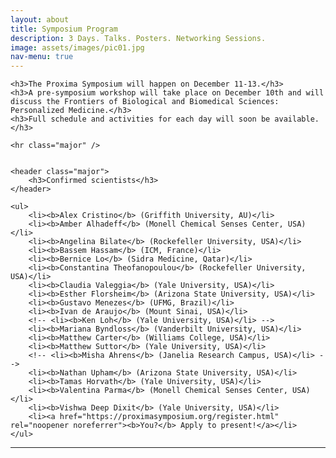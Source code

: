 ```yaml
---
layout: about
title: Symposium Program
description: 3 Days. Talks. Posters. Networking Sessions.
image: assets/images/pic01.jpg
nav-menu: true
---
```


<!-- Main -->
<div id="main" class="alt">

<!-- One -->
<section id="one">
	<div class="inner">

<!-- <div class="row">
	<div class="4u 12u$(medium)">
		<h3>Badge pickup.</h3>
		<p>Your badge is your entrance for all Symposium activities and events, and must be worn at all the times. Badge pickup will be available during the following hours.
		<ul>
			<li>Monday, December 11: 12 - 4 pm </li>
			<li>Tuesday, December 12: 8 - 11 am </li>
			<li>Wednesday, December 13: 8 - 11 am </li>
		</ul>
		</p>

	</div>
	<div class="4u 12u$(medium)">
		<h3>Symposium hours.</h3>
		<p>All Symposium activities will be held in the UFRGS Centro Cultural building. Please see the schedule for room details.</p>
	</div>
	<div class="4u$ 12u$(medium)">
		<h3>Poster sessions.</h3>
		<p>The poster sessions will be held from 6:15 to 7:45 pm on Monday and Tuesday. If you are presenting, please arrive at least 15 minutes early to set up your poster.</p>
	</div>
</div> -->

	<h3>The Proxima Symposium will happen on December 11-13.</h3>
	<h3>A pre-symposium workshop will take place on December 10th and will discuss the Frontiers of Biological and Biomedical Sciences: Personalized Medicine.</h3>
	<h3>Full schedule and activities for each day will soon be available.</h3>

	<hr class="major" />


	<header class="major">
		<h3>Confirmed scientists</h3>
	</header>
	
	<ul>
		<li><b>Alex Cristino</b> (Griffith University, AU)</li>
		<li><b>Amber Alhadeff</b> (Monell Chemical Senses Center, USA)</li>
		<li><b>Angelina Bilate</b> (Rockefeller University, USA)</li>
		<li><b>Bassem Hassam</b> (ICM, France)</li>
		<li><b>Bernice Lo</b> (Sidra Medicine, Qatar)</li>
		<li><b>Constantina Theofanopoulou</b> (Rockefeller University, USA)</li>
		<li><b>Claudia Valeggia</b> (Yale University, USA)</li>
		<li><b>Esther Florsheim</b> (Arizona State University, USA)</li>
		<li><b>Gustavo Menezes</b> (UFMG, Brazil)</li>
		<li><b>Ivan de Araujo</b> (Mount Sinai, USA)</li>
		<!-- <li><b>Ken Loh</b> (Yale University, USA)</li> -->
		<li><b>Mariana Byndloss</b> (Vanderbilt University, USA)</li>
		<li><b>Matthew Carter</b> (Williams College, USA)</li>
		<li><b>Matthew Suttor</b> (Yale University, USA)</li>
		<!-- <li><b>Misha Ahrens</b> (Janelia Research Campus, USA)</li> -->
		<li><b>Nathan Upham</b> (Arizona State University, USA)</li>
		<li><b>Tamas Horvath</b> (Yale University, USA)</li>
		<li><b>Valentina Parma</b> (Monell Chemical Senses Center, USA) </li>
		<li><b>Vishwa Deep Dixit</b> (Yale University, USA)</li>
		<li><a href="https://proximasymposium.org/register.html" rel="noopener noreferrer"><b>You?</b> Apply to present!</a></li>
	</ul>

<hr class="major" />

<!-- Program -->


<!-- <a href="" class="button special big" onclick="return false;" style="cursor:default">Day 1: Monday 12/11</a>

<br>
<br>


<h4>Opening Session (Room TBD)</h4>

<div class="table-wrapper" >
	<table>
		<thead>
			<tr>
				<th>Time</th>
				<th>Who</th>
				<th>What</th>
			</tr>
		</thead>
		<tbody>
			<tr>
				<td>1:45-2 pm</td>
				<td>Scientific Committee</td>
				<td>Introductory remarks</td>
			</tr>
		</tbody>
	</table>
</div>

<h4>Scientific Talks (Room TBD)</h4>

<div class="table-wrapper">
	<table>
		<thead>
			<tr>
				<th>Time</th>
				<th>Who</th>
				<th>What</th>
			</tr>
		</thead>
		<tbody>
			<tr>
				<td>2-2:30 pm</td>
				<td>PI</td>
				<td>TBD</td>
			</tr>
			<tr>
				<td>2:30-3 pm</td>
				<td>PI</td>
				<td>TBD</td>
			</tr>
			<tr>
				<td>3-3:15 pm</td>
				<td>Student</td>
				<td>TBD</td>
			</tr>
			<tr>
				<td>3:15-3:30 pm</td>
				<td>Student</td>
				<td>TBD</td>
			</tr>
			<tr>
				<td>3:30-3:45 pm</td>
				<td>-</td>
				<td>Session summary and Q&A</td>
			</tr>
		</tbody>
	</table>
</div>

<h3>3:45-4:30 pm: Coffee Break (Room TBD)</h3>

<h4>Scientific Talks (Room TBD)</h4>

<div class="table-wrapper">
	<table>
		<thead>
			<tr>
				<th>Time</th>
				<th>Who</th>
				<th>What</th>
			</tr>
		</thead>
		<tbody>
			<tr>
				<td>4:30-4:45 pm</td>
				<td>Student</td>
				<td>TBD</td>
			</tr>
			<tr>
				<td>4:45-5 pm</td>
				<td>Student</td>
				<td>TBD</td>
			</tr>
			<tr>
				<td>5-5:30 pm</td>
				<td>PI</td>
				<td>TBD</td>
			</tr>
			<tr>
				<td>5:30-5:45 pm</td>
				<td>-</td>
				<td>Session summary and Q&A</td>
			</tr>
		</tbody>
	</table>
</div>

<h3>5:45-7:00 pm: Poster Session 1 + Happy Hour (Room TBD)</h3>

<hr class="major" />

<a href="" class="button special big" onclick="return false;" style="cursor:default">Day 2: Tuesday 12/12</a>

<br>
<br>

<h4>Workshop (Room TBD)</h4>

<div class="table-wrapper">
	<table>
		<thead>
			<tr>
				<th>Time</th>
				<th>Who</th>
				<th>What</th>
			</tr>
		</thead>
		<tbody>
			<tr>
				<td>9:30-10:15 am</td>
				<td>Matthew Suttor</td>
				<td>Workshop on Art & Creativity</td>
			</tr>
			<tr>
				<td>10:15-10:45 am</td>
				<td>-</td>
				<td>Coffee Break</td>
			</tr>
			<tr>
				<td>10:45-12 pm</td>
				<td>-</td>
				<td>Mentoring session with speakers</td>
			</tr>
		</tbody>
	</table>
</div>

<h3>12-2 pm: Lunch</h3>

<h4>Scientific Talks (Room TBD)</h4>

<div class="table-wrapper">
	<table>
		<thead>
			<tr>
				<th>Time</th>
				<th>Who</th>
				<th>What</th>
			</tr>
		</thead>
		<tbody>
			<tr>
				<td>2-2:30 pm</td>
				<td>PI</td>
				<td>TBD</td>
			</tr>
			<tr>
				<td>2:30-3 pm</td>
				<td>PI</td>
				<td>TBD</td>
			</tr>
			<tr>
				<td>3-3:15 pm</td>
				<td>Student</td>
				<td>TBD</td>
			</tr>
			<tr>
				<td>3:15-3:30 pm</td>
				<td>Student</td>
				<td>TBD</td>
			</tr>
			<tr>
				<td>3:30-3:45 pm</td>
				<td>-</td>
				<td>Session summary and Q&A</td>
			</tr>
		</tbody>
	</table>
</div>

<h3>3:45-4:30 pm: Coffee Break (Room TBD)</h3>

<h4>Scientific Talks (Room TBD)</h4>
<div class="table-wrapper">
	<table>
		<thead>
			<tr>
				<th>Time</th>
				<th>Who</th>
				<th>What</th>
			</tr>
		</thead>
		<tbody>
			<tr>
				<td>4:30-4:45 pm</td>
				<td>Student</td>
				<td>TBD</td>
			</tr>
			<tr>
				<td>4:45-5 pm</td>
				<td>Student</td>
				<td>TBD</td>
			</tr>
			<tr>
				<td>5-5:30 pm</td>
				<td>PI</td>
				<td>TBD</td>
			</tr>
			<tr>
				<td>5:30-5:45 pm</td>
				<td>-</td>
				<td>Session summary and Q&A</td>
			</tr>
		</tbody>
	</table>
</div>

<h3>5:45-7 pm: Poster Session 2 + Happy Hour (Room TBD)</h3>

<hr class="major" />

<a href="" class="button special big" onclick="return false;" style="cursor:default">Day 3: Wednesday 12/13</a>

<br>
<br>

<h4>Scientific Talks (Room TBD)</h4>

<div class="table-wrapper">
	<table>
		<thead>
			<tr>
				<th>Time</th>
				<th>Who</th>
				<th>What</th>
			</tr>
		</thead>
		<tbody>
			<tr>
				<td>9:30-10 am</td>
				<td>PI</td>
				<td>TBD</td>
			</tr>
			<tr>
				<td>10-10:30 am</td>
				<td>PI</td>
				<td>TBD</td>
			</tr>
			<tr>
				<td>10:30-11 am</td>
				<td>PI</td>
				<td>TBD</td>
			</tr>
			<tr>
				<td>11-11:30 am</td>
				<td>-</td>
				<td>Cofee Break (Room TBD)</td>
			</tr>
			<tr>
				<td>11:30-11:45 am</td>
				<td>Student</td>
				<td>TBD</td>
			</tr>
			<tr>
				<td>11:45-12 pm</td>
				<td>Student</td>
				<td>TBD</td>
			</tr>
		</tbody>
	</table>
</div>

<h3>Networking Lunch (Location TBD)</h3>

<h4>Scientific Talks (Room TBD)</h4>
<div class="table-wrapper">
	<table>
		<thead>
			<tr>
				<th>Time</th>
				<th>Who</th>
				<th>What</th>
			</tr>
		</thead>
		<tbody>
			<tr>
				<td>2-2:30 pm</td>
				<td>PI</td>
				<td>TBD</td>
			</tr>
			<tr>
				<td>2:30-3 pm</td>
				<td>PI</td>
				<td>TBD</td>
			</tr>
			<tr>
				<td>3-3:15 pm</td>
				<td>Student</td>
				<td>TBD</td>
			</tr>
			<tr>
				<td>3:15-3:30 pm</td>
				<td>Student</td>
				<td>TBD</td>
			</tr>
			<tr>
				<td>3:30-3:45 pm</td>
				<td>-</td>
				<td>Session summary and Q&A</td>
			</tr>
		</tbody>
	</table>
</div>

<h3>3:45-4:30 pm: Coffee Break (Room TBD)</h3>
<h3>4:45-5 pm: Group Photo (Location TBD)</h3>
<h3>5-6:30 pm: Roundtable Discussion (Room TBD)</h3>
<h3>6:30-6:45 pm: Closing Remarks (Room TBD)</h3>

 -->
</div>
</section>
</div>
